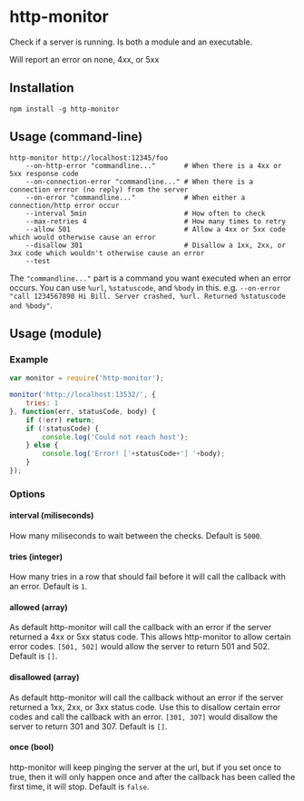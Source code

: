# http-monitor

Check if a server is running. Is both a module and an executable.

Will report an error on none, 4xx, or 5xx

## Installation

	npm install -g http-monitor

## Usage (command-line)

```
http-monitor http://localhost:12345/foo
	--on-http-error "commandline..."       # When there is a 4xx or 5xx response code
	--on-connection-error "commandline..." # When there is a connection errror (no reply) from the server
	--on-error "commandline..."            # When either a connection/http error occur
	--interval 5min                        # How often to check
	--max-retries 4                        # How many times to retry
	--allow 501                            # Allow a 4xx or 5xx code which would otherwise cause an error
	--disallow 301                         # Disallow a 1xx, 2xx, or 3xx code which wouldn't otherwise cause an error
	--test
 ```

The `"commandline..."` part is a command you want executed when an error occurs. You can use `%url`, `%statuscode`, and `%body` in this. e.g. `--on-error "call 1234567890 Hi Bill. Server crashed, %url. Returned %statuscode and %body"`.

## Usage (module)

### Example

``` js
var monitor = require('http-monitor');

monitor('http://localhost:13532/', {
	tries: 1
}, function(err, statusCode, body) {
	if (!err) return;
	if (!statusCode) {
		console.log('Could not reach host');
	} else {
		console.log('Error! ['+statusCode+'] '+body);
	}
});
```

### Options

#### interval (miliseconds)

How many miliseconds to wait between the checks. Default is `5000`.

#### tries (integer)

How many tries in a row that should fail before it will call the callback with an error. Default is `1`.

#### allowed (array)

As default http-monitor will call the callback with an error if the server returned a 4xx or 5xx status code. This allows http-monitor to allow certain error codes. `[501, 502]` would allow the server to return 501 and 502. Default is `[]`.

#### disallowed (array)

As default http-monitor will call the callback without an error if the server returned a 1xx, 2xx, or 3xx status code. Use this to disallow certain error codes and call the callback with an error. `[301, 307]` would disallow the server to return 301 and 307. Default is `[]`.

#### once (bool)

http-monitor will keep pinging the server at the url, but if you set once to true, then it will only happen once and after the callback has been called the first time, it will stop. Default is `false`.
